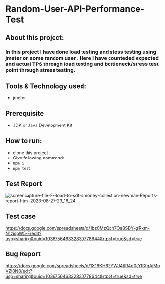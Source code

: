 # Random-User-API-Performance-Test

## About this project:
###  In this project I have done load testing and stess testing using jmeter on some random user . Here I have counteded expected and actual TPS through load testing and bottleneck/stress test point through stress testing.


## Tools & Technology used:
- jmeter
  

## Prerequisite
- JDK or Java Development Kit
  
## How to run:
- clone this project
- Give following command:
- ``` npm i ```
- ``` npm test ```


## Test Report
![screencapture-file-F-Road-to-sdt-dmoney-collection-newman-Reports-report-html-2023-08-27-23_16_24](https://github.com/fahmidasultana14/dmoney-api-newman-report/assets/101444545/0bcb8193-7f2e-4264-953a-8c0878c61119)

## Test case
https://docs.google.com/spreadsheets/d/1bz0MzQph7Oa8SBY-giRkm-N1zispW5-E/edit?usp=sharing&ouid=103675646332830778644&rtpof=true&sd=true

## Bug Report 
https://docs.google.com/spreadsheets/d/1X18KH63YWJ4tlR4d0cYRXgAjMpVZl8N8/edit?usp=sharing&ouid=103675646332830778644&rtpof=true&sd=true



